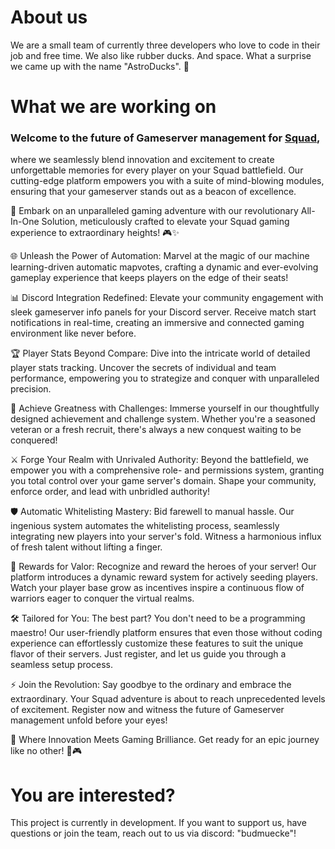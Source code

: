 # About us

We are a small team of currently three developers who love to code in their job and free time. We also like rubber ducks. And space. What a surprise we came up with the name "AstroDucks". 🦆

# What we are working on

### Welcome to the future of Gameserver management for [Squad](https://joinsquad.com/), 
where we seamlessly blend innovation and excitement to create unforgettable memories for every player on your Squad battlefield. Our cutting-edge platform empowers you with a suite of mind-blowing modules, ensuring that your gameserver stands out as a beacon of excellence.

🚀 Embark on an unparalleled gaming adventure with our revolutionary All-In-One Solution, meticulously crafted to elevate your Squad gaming experience to extraordinary heights! 🎮✨

🌐 Unleash the Power of Automation: Marvel at the magic of our machine learning-driven automatic mapvotes, crafting a dynamic and ever-evolving gameplay experience that keeps players on the edge of their seats!

📊 Discord Integration Redefined: Elevate your community engagement with sleek gameserver info panels for your Discord server. Receive match start notifications in real-time, creating an immersive and connected gaming environment like never before.

🏆 Player Stats Beyond Compare: Dive into the intricate world of detailed player stats tracking. Uncover the secrets of individual and team performance, empowering you to strategize and conquer with unparalleled precision.

🌟 Achieve Greatness with Challenges: Immerse yourself in our thoughtfully designed achievement and challenge system. Whether you're a seasoned veteran or a fresh recruit, there's always a new conquest waiting to be conquered!

⚔️ Forge Your Realm with Unrivaled Authority: Beyond the battlefield, we empower you with a comprehensive role- and permissions system, granting you total control over your game server's domain. Shape your community, enforce order, and lead with unbridled authority!

🛡️ Automatic Whitelisting Mastery: Bid farewell to manual hassle. Our ingenious system automates the whitelisting process, seamlessly integrating new players into your server's fold. Witness a harmonious influx of fresh talent without lifting a finger.

🥇 Rewards for Valor: Recognize and reward the heroes of your server! Our platform introduces a dynamic reward system for actively seeding players. Watch your player base grow as incentives inspire a continuous flow of warriors eager to conquer the virtual realms.

🛠️ Tailored for You: The best part? You don't need to be a programming maestro! Our user-friendly platform ensures that even those without coding experience can effortlessly customize these features to suit the unique flavor of their servers. Just register, and let us guide you through a seamless setup process.

⚡ Join the Revolution: Say goodbye to the ordinary and embrace the extraordinary. Your Squad adventure is about to reach unprecedented levels of excitement. Register now and witness the future of Gameserver management unfold before your eyes!

🌈 Where Innovation Meets Gaming Brilliance. Get ready for an epic journey like no other! 🚀🎮

# You are interested?
This project is currently in development. If you want to support us, have questions or join the team, reach out to us via discord: "budmuecke"!  
